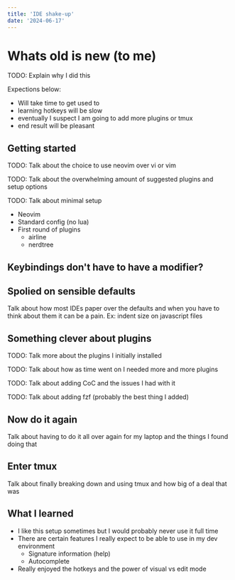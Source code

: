 ```yaml
---
title: 'IDE shake-up'
date: '2024-06-17'
---
```


# Whats old is new (to me)
TODO: Explain why I did this

Expections below:
* Will take time to get used to
* learning hotkeys will be slow
* eventually I suspect I am going to add more plugins or tmux
* end result will be pleasant

## Getting started
TODO: Talk about the choice to use neovim over vi or vim

TODO: Talk about the overwhelming amount of suggested plugins and setup options

TODO: Talk about minimal setup
* Neovim
* Standard config (no lua)
* First round of plugins
    * airline
    * nerdtree

## Keybindings don't have to have a modifier?

## Spolied on sensible defaults
Talk about how most IDEs paper over the defaults and when you have to think about them it can be a pain. Ex: indent size on javascript files

## Something clever about plugins
TODO: Talk more about the plugins I initially installed

TODO: Talk about how as time went on I needed more and more plugins

TODO: Talk about adding CoC and the issues I had with it

TODO: Talk about adding fzf (probably the best thing I added)

## Now do it again
Talk about having to do it all over again for my laptop and the things I found doing that

## Enter tmux
Talk about finally breaking down and using tmux and how big of a deal that was

## What I learned

* I like this setup sometimes but I would probably never use it full time
* There are certain features I really expect to be able to use in my dev environment
    * Signature information (help)
    * Autocomplete
* Really enjoyed the hotkeys and the power of visual vs edit mode